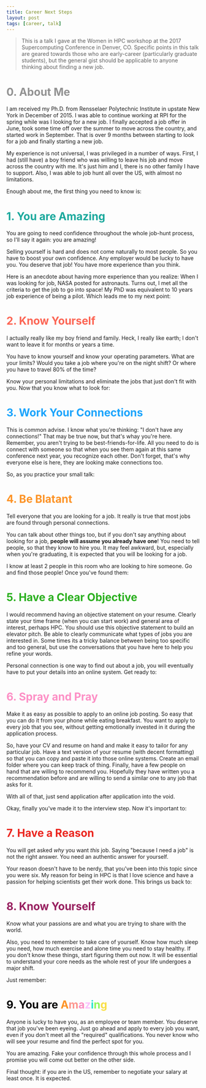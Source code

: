 ```yaml
---
title: Career Next Steps
layout: post
tags: [career, talk]
---
```


<!-- 1.  [0. About Me](#org346fef3) -->
<!-- 2.  [1. You are Amazing](#org851d8ca) -->
<!-- 3.  [2. Know Yourself](#org9a1198f) -->
<!-- 4.  [3. Work Your Connections](#org349adf5) -->
<!-- 5.  [4. Be Blatant](#org364ea8e) -->
<!-- 6.  [5. Have a Clear Objective](#orgb356744) -->
<!-- 7.  [6. Spray and Pray](#orgf27176f) -->
<!-- 8.  [7. Have a Reason](#org50d8ce7) -->
<!-- 9.  [8. Know Yourself](#orgd1d8513) -->
<!-- 10. [9. You are Amazing](#orgd80c843) -->

> This is a talk I gave at the Women in HPC workshop at the 2017 Supercomputing Conference in Denver, CO.
> Specific points in this talk are geared towards those who are early-career (particularly graduate students), but the general gist should be applicable to anyone thinking about finding a new job.


<a id="org346fef3"></a>

<h1><font color="#929292">0. About Me</font></h1>

I am received my Ph.D. from Rensselaer Polytechnic Institute in upstate New York in December of 2015.
I was able to continue working at RPI for the spring while was I looking for a new job.
I finally accepted a job offer in June, took some time off over the summer to move across the country, and started work in September.
That is over 9 months between starting to look for a job and finally starting a new job.

My experience is not universal, I was privileged in a number of ways.
First, I had (still have) a boy friend who was willing to leave his job and move across the country with me.
It's just him and I, there is no other family I have to support.
Also, I was able to job hunt all over the US, with almost no limitations.

Enough about me, the first thing you need to know is:


<a id="org851d8ca"></a>

<h1><font color="#19a89c">1. You are Amazing</font></h1>

You are going to need confidence throughout the whole job-hunt process, so I'll say it again: you are amazing!

Selling yourself is hard and does not come naturally to most people.
So you have to boost your own confidence.
Any employer would be lucky to have you.
You deserve that job!
You have more experience than you think.

Here is an anecdote about having more experience than you realize:
When I was looking for job, NASA posted for astronauts.
Turns out, I met all the criteria to get the job to go into space!
My PhD was equivalent to 10 years job experience of being a pilot.
Which leads me to my next point:


<a id="org9a1198f"></a>

<h1><font color="#fc6554">2. Know Yourself</font></h1>

I actually really like my boy friend and family.
Heck, I really like earth; I don't want to leave it for months or years a time.

You have to know yourself and know your operating parameters.
What are your limits?
Would you take a job where you're on the night shift?
Or where you have to travel 80% of the time?

Know your personal limitations and eliminate the jobs that just don't fit with you.
Now that you know what to look for:


<a id="org349adf5"></a>

<h1><font color="#1ca4fc">3. Work Your Connections</font></h1>

This is common advise.
I know what you're thinking: "I don't have any connections!"
That may be true now, but that's whay you're here.
Remember, you aren't trying to be best-friends-for-life.
All you need to do is connect with someone so that when you see them again at this same conference next year, you recognize each other.
Don't forget, that's why everyone else is here, they are looking make connections too.

So, as you practice your small talk:


<a id="org364ea8e"></a>

<h1><font color="#fd9326">4. Be Blatant</font></h1>

Tell everyone that you are looking for a job.
It really is true that most jobs are found through personal connections.

You can talk about other things too, but if you don't say anything about looking for a job, **people will assume you already have one**!
You need to tell people, so that they know to hire you.
It may feel awkward, but, especially when you're graduating, it is expected that you will be looking for a job.

I know at least 2 people in this room who are looking to hire someone.
Go and find those people!
Once you've found them:


<a id="orgb356744"></a>

<h1><font color="#29af1d">5. Have a Clear Objective</font></h1>

I would recommend having an objective statement on your resume.
Clearly state your time frame (when you can start work) and general area of interest, perhaps HPC.
You should use this objective statement to build an elevator pitch.
Be able to clearly communicate what types of jobs you are interested in.
Some times its a tricky balance between being too specific and too general, but use the conversations that you have here to help you refine your words.

Personal connection is one way to find out about a job, you will eventually have to put your details into an online system.
Get ready to:


<a id="orgf27176f"></a>

<h1><font color="#fd8fc5">6. Spray and Pray</font></h1>

Make it as easy as possible to apply to an online job posting.
So easy that you can do it from your phone while eating breakfast.
You want to apply to every job that you see, without getting emotionally invested in it during the application process.

So, have your CV and resume on hand and make it easy to tailor for any particular job.
Have a text version of your resume (with decent formatting) so that you can copy and paste it into those online systems.
Create an email folder where you can keep track of thing.
Finally, have a few people on hand that are willing to recommend you.
Hopefully they have written you a recommendation before and are willing to send a similar one to any job that asks for it.

With all of that, just send application after application into the void.

Okay, finally you've made it to the interview step.
Now it's important to:


<a id="org50d8ce7"></a>

<h1><font color="#eb261f">7. Have a Reason</font></h1>

You will get asked *why* you want *this* job.
Saying "because I need a job" is not the right answer.
You need an authentic answer for yourself.

Your reason doesn't have to be nerdy, that you've been into this topic since you were six.
My reason for being in HPC is that I love science and have a passion for helping scientists get their work done.
This brings us back to:


<a id="orgd1d8513"></a>

<h1><font color="#971e5e">8. Know Yourself</font></h1>

Know what your passions are and what you are trying to share with the world.

Also, you need to remember to take care of yourself.
Know how much sleep you need, how much exercise and alone time you need to stay healthy.
If you don't know these things, start figuring them out now.
It will be essential to understand your core needs as the whole rest of your life undergoes a major shift.

Just remember:


<a id="orgd80c843"></a>

<h1><font color="#000">9. You are </font><font color="#fd9326">A</font><font color="#fd978f">m</font><font color="#fb8ec3">a</font><font color="#fcc2fc">z</font><font color="#2fe6cf">i</font><font color="#8cf85a">n</font><font color="#f9df47">g</font></h1>

Anyone is lucky to have you, as an employee or team member.
You deserve that job you've been eyeing.
Just go ahead and apply to every job you want, even if you don't meet all the "required" qualifications.
You never know who will see your resume and find the perfect spot for you.

You are amazing.
Fake your confidence through this whole process and I promise you will come out better on the other side.

Final thought: if you are in the US, remember to negotiate your salary at least once.
It is expected.
